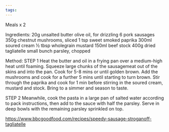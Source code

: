```yaml
---
tags:
---
```


Meals x 2

Ingredients:
20g unsalted butter
olive oil, for drizzling
6 pork sausages
350g chestnut mushrooms, sliced
1 tsp sweet smoked paprika
300ml soured cream
½ tbsp wholegrain mustard
150ml beef stock
400g dried tagliatelle
small bunch parsley, chopped

Method:
STEP 1
Heat the butter and oil in a frying pan over a medium-high heat until foaming. Squeeze large chunks of the sausagemeat out of the skins and into the pan. Cook for 5-8 mins or until golden brown. Add the mushrooms and cook for a further 5 mins until starting to turn brown. Stir through the paprika and cook for 1 min before stirring in the soured cream, mustard and stock. Bring to a simmer and season to taste.

STEP 2
Meanwhile, cook the pasta in a large pan of salted water according to pack instructions, then add to the sauce with half the parsley. Serve in deep bowls with the remaining parsley sprinkled on top.

https://www.bbcgoodfood.com/recipes/speedy-sausage-stroganoff-tagliatelle